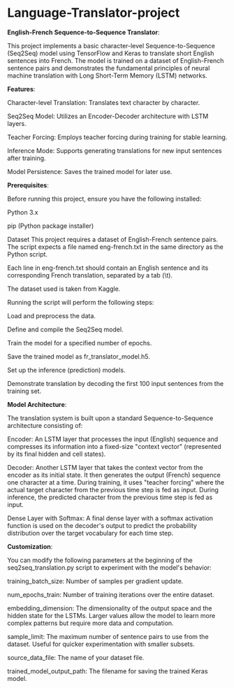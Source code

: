 # Language-Translator-project
**English-French Sequence-to-Sequence Translator**:

This project implements a basic character-level Sequence-to-Sequence (Seq2Seq) model using TensorFlow and Keras to translate short English sentences into French. The model is trained on a dataset of English-French sentence pairs and demonstrates the fundamental principles of neural machine translation with Long Short-Term Memory (LSTM) networks.


**Features**:

Character-level Translation: Translates text character by character.

Seq2Seq Model: Utilizes an Encoder-Decoder architecture with LSTM layers.

Teacher Forcing: Employs teacher forcing during training for stable learning.

Inference Mode: Supports generating translations for new input sentences after training.

Model Persistence: Saves the trained model for later use.


**Prerequisites**:

Before running this project, ensure you have the following installed:

Python 3.x

pip (Python package installer)

Dataset
This project requires a dataset of English-French sentence pairs. The script expects a file named eng-french.txt in the same directory as the Python script.

Each line in eng-french.txt should contain an English sentence and its corresponding French translation, separated by a tab (\t).

The dataset used is taken from Kaggle.



Running the script will perform the following steps:

Load and preprocess the data.

Define and compile the Seq2Seq model.

Train the model for a specified number of epochs.

Save the trained model as fr_translator_model.h5.

Set up the inference (prediction) models.

Demonstrate translation by decoding the first 100 input sentences from the training set.


**Model Architecture**:

The translation system is built upon a standard Sequence-to-Sequence architecture consisting of:

Encoder: An LSTM layer that processes the input (English) sequence and compresses its information into a fixed-size "context vector" (represented by its final hidden and cell states).

Decoder: Another LSTM layer that takes the context vector from the encoder as its initial state. It then generates the output (French) sequence one character at a time. During training, it uses "teacher forcing" where the actual target character from the previous time step is fed as input. During inference, the predicted character from the previous time step is fed as input.

Dense Layer with Softmax: A final dense layer with a softmax activation function is used on the decoder's output to predict the probability distribution over the target vocabulary for each time step.


**Customization**:

You can modify the following parameters at the beginning of the seq2seq_translation.py script to experiment with the model's behavior:

training_batch_size: Number of samples per gradient update.

num_epochs_train: Number of training iterations over the entire dataset.

embedding_dimension: The dimensionality of the output space and the hidden state for the LSTMs. Larger values allow the model to learn more complex patterns but require more data and computation.

sample_limit: The maximum number of sentence pairs to use from the dataset. Useful for quicker experimentation with smaller subsets.

source_data_file: The name of your dataset file.

trained_model_output_path: The filename for saving the trained Keras model.
